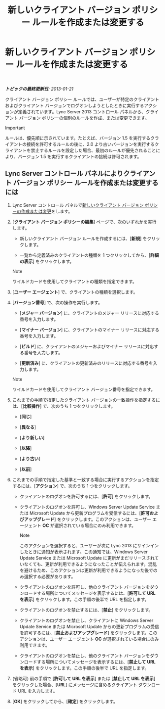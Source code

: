 ﻿---
title: 新しいクライアント バージョン ポリシー ルールを作成または変更する
TOCTitle: 新しいクライアント バージョン ポリシー ルールを作成または変更する
ms:assetid: 6f879d99-8401-41e0-a562-195c890d63ea
ms:mtpsurl: https://technet.microsoft.com/ja-jp/library/JJ898478(v=OCS.15)
ms:contentKeyID: 52056624
ms.date: 05/19/2016
mtps_version: v=OCS.15
ms.translationtype: HT
---

# 新しいクライアント バージョン ポリシー ルールを作成または変更する

 

_**トピックの最終更新日:** 2013-01-21_

クライアント バージョン ポリシー ルールでは、ユーザーが特定のクライアントおよびクライアント バージョンでログオンしようとしたときに実行するアクションが定義されています。Lync Server 2013 コントロール パネルから、クライアント バージョン ポリシーの個別のルールを作成、または変更できます。


> [!IMPORTANT]
> ルールは、優先順に示されています。たとえば、バージョン 1.5 を実行するクライアントの接続を許可するルールの後に、2.0 より古いバージョンを実行するクライアントを禁止するルールを設定した場合、最初のルールが優先されることにより、バージョン 1.5 を実行するクライアントの接続は許可されます。



## Lync Server コントロール パネルによりクライアント バージョン ポリシー ルールを作成または変更するには

1.  Lync Server コントロール パネルで[新しいクライアント バージョン ポリシーの作成または変更](lync-server-2013-create-or-modify-a-new-client-version-policy.md)をします。

2.  \[**クライアント バージョン ポリシーの編集**\] ページで、次のいずれかを実行します。
    
      - 新しいクライアント バージョン ルールを作成するには、\[**新規**\] をクリックします。
    
      - 一覧から定義済みのクライアントの種類を 1 つクリックしてから、\[**詳細の表示**\] をクリックします。
    
    > [!NOTE]
    > ワイルドカードを使用してクライアントの種類を指定できます。


3.  \[**ユーザー エージェント**\] で、クライアントの種類を選択します。

4.  \[**バージョン番号**\] で、次の操作を実行します。
    
      - \[**メジャー バージョン**\] に、クライアントのメジャー リリースに対応する番号を入力します。
    
      - \[**マイナー バージョン**\] に、クライアントのマイナー リリースに対応する番号を入力します。
    
      - \[**ビルド**\] に、クライアントのメジャーおよびマイナー リリースに対応する番号を入力します。
    
      - \[**更新済み**\] に、クライアントの更新済みのリリースに対応する番号を入力します。
    
    > [!NOTE]
    > ワイルドカードを使用してクライアント バージョン番号を指定できます。


5.  これまでの手順で指定したクライアント バージョンの一致操作を指定するには、\[**比較操作**\] で、次のうち 1 つをクリックします。
    
      - \[**同じ**\]
    
      - \[**異なる**\]
    
      - \[**より新しい**\]
    
      - \[**以降**\]
    
      - \[**より古い**\]
    
      - \[**以前**\]

6.  これまでの手順で指定した基準と一致する場合に実行するアクションを指定するには、\[**アクション**\] で、次のうち 1 つをクリックします。
    
      - クライアントのログオンを許可するには、\[**許可**\] をクリックします。
    
      - クライアントのログオンを許可し、Windows Server Update Service または Microsoft Update から更新プログラムを受信するには、\[**許可およびアップグレード**\] をクリックします。このアクションは、ユーザー エージェント **OC** が選択されている場合にのみ利用できます。
        
        > [!NOTE]  
        > このアクションを選択すると、ユーザーが次に Lync 2013 にサインインしたときに通知が表示されます。この通知では、Windows Server Update Service または Microsoft Update に更新がまだリリースされていなくても、更新が利用できるようになったことが伝えられます。混乱を避けるため、このアクションは更新が利用できるようになった後でのみ選択する必要があります。
    
      - クライアントのログオンを許可し、他のクライアント バージョンをダウンロードする場所についてメッセージを表示するには、\[**許可して URL を表示**\] をクリックします。この手順の後半で URL を指定します。
    
      - クライアントのログオンを禁止するには、\[**禁止**\] をクリックします。
    
      - クライアントのログオンを禁止し、クライアントに Windows Server Update Service または Microsoft Update からの更新プログラムの受信を許可するには、\[**禁止およびアップグレード**\] をクリックします。このアクションは、ユーザー エージェント **OC** が選択されている場合にのみ利用できます。
    
      - クライアントのログオンを禁止し、他のクライアント バージョンをダウンロードする場所についてメッセージを表示するには、\[**禁止して URL を表示**\] をクリックします。この手順の後半で URL を指定します。

7.  (省略可) 前の手順で \[**許可して URL を表示**\] または \[**禁止して URL を表示**\] をクリックした場合、\[**URL**\] にメッセージに含めるクライアント ダウンロード URL を入力します。

8.  \[**OK**\] をクリックしてから、\[**確定**\] をクリックします。

